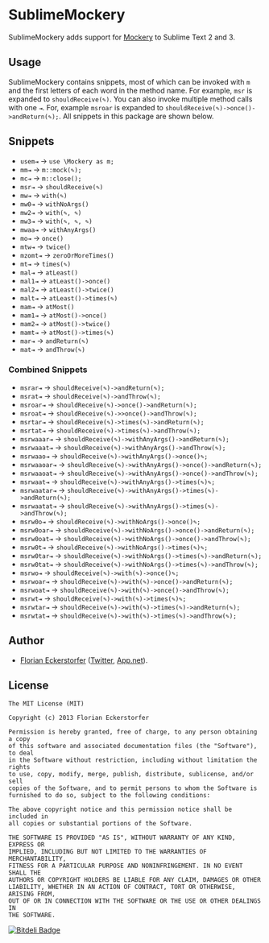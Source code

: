 SublimeMockery
==============

SublimeMockery adds support for [Mockery](https://github.com/padraic/mockery) to Sublime Text 2 and 3.


Usage
-----

SublimeMockery contains snippets, most of which can be invoked with `m` and the first letters of each word in the method
name. For example, `msr` is expanded to `shouldReceive(✎)`. You can also invoke multiple method calls with one `⇥`. For,
example `msroar` is expanded to `shouldReceive(✎)->once()->andReturn(✎);`. All snippets in this package are shown
below.


Snippets
--------

- `usem⇥` → `use \Mockery as m;`
- `mm⇥` → `m::mock(✎);`
- `mc⇥` → `m::close();`
- `msr⇥` → `shouldReceive(✎)`
- `mw⇥` → `with(✎)`
- `mw0⇥` → `withNoArgs()`
- `mw2⇥` → `with(✎, ✎)`
- `mw3⇥` → `with(✎, ✎, ✎)`
- `mwaa⇥` → `withAnyArgs()`
- `mo⇥` → `once()`
- `mtw⇥` → `twice()`
- `mzomt⇥` → `zeroOrMoreTimes()`
- `mt⇥` → `times(✎)`
- `mal⇥` → `atLeast()`
- `mal1⇥` → `atLeast()->once()`
- `mal2⇥` → `atLeast()->twice()`
- `malt⇥` → `atLeast()->times(✎)`
- `mam⇥` → `atMost()`
- `mam1⇥` → `atMost()->once()`
- `mam2⇥` → `atMost()->twice()`
- `mamt⇥` → `atMost()->times(✎)`
- `mar⇥` → `andReturn(✎)`
- `mat⇥` → `andThrow(✎)`

### Combined Snippets

- `msrar⇥` → `shouldReceive(✎)->andReturn(✎);`
- `msrat⇥` → `shouldReceive(✎)->andThrow(✎);`
- `msroar⇥` → `shouldReceive(✎)->once()->andReturn(✎);`
- `msroat⇥` → `shouldReceive(✎)->>once()->andThrow(✎);`
- `msrtar⇥` → `shouldReceive(✎)->times(✎)->andReturn(✎);`
- `msrtat⇥` → `shouldReceive(✎)->times(✎)->andThrow(✎);`
- `msrwaaar⇥` → `shouldReceive(✎)->withAnyArgs()->andReturn(✎);`
- `msrwaaat⇥` → `shouldReceive(✎)->withAnyArgs()->andThrow(✎);`
- `msrwaao⇥` → `shouldReceive(✎)->withAnyArgs()->once()✎;`
- `msrwaaoar⇥` → `shouldReceive(✎)->withAnyArgs()->once()->andReturn(✎);`
- `msrwaaoat⇥` → `shouldReceive(✎)->withAnyArgs()->once()->andThrow(✎);`
- `msrwaat⇥` → `shouldReceive(✎)->withAnyArgs()->times(✎)✎;`
- `msrwaatar⇥` → `shouldReceive(✎)->withAnyArgs()->times(✎)->andReturn(✎);`
- `msrwaatat⇥` → `shouldReceive(✎)->withAnyArgs()->times(✎)->andThrow(✎);`
- `msrw0o⇥` → `shouldReceive(✎)->withNoArgs()->once()✎;`
- `msrw0oar⇥` → `shouldReceive(✎)->withNoArgs()->once()->andReturn(✎);`
- `msrw0oat⇥` → `shouldReceive(✎)->withNoArgs()->once()->andThrow(✎);`
- `msrw0t⇥` → `shouldReceive(✎)->withNoArgs()->times(✎)✎;`
- `msrw0tar⇥` → `shouldReceive(✎)->withNoArgs()->times(✎)->andReturn(✎);`
- `msrw0tat⇥` → `shouldReceive(✎)->withNoArgs()->times(✎)->andThrow(✎);`
- `msrwo⇥` → `shouldReceive(✎)->with(✎)->once()✎;`
- `msrwoar⇥` → `shouldReceive(✎)->with(✎)->once()->andReturn(✎);`
- `msrwoat⇥` → `shouldReceive(✎)->with(✎)->once()->andThrow(✎);`
- `msrwt⇥` → `shouldReceive(✎)->with(✎)->times(✎)✎;`
- `msrwtar⇥` → `shouldReceive(✎)->with(✎)->times(✎)->andReturn(✎);`
- `msrwtat⇥` → `shouldReceive(✎)->with(✎)->times(✎)->andThrow(✎);`


Author
------

- [Florian Eckerstorfer](http://florian.ec) ([Twitter](http://twitter.com/Florian_),
[App.net](https://alpha.app.net/florian)).


License
-------

    The MIT License (MIT)

    Copyright (c) 2013 Florian Eckerstorfer

    Permission is hereby granted, free of charge, to any person obtaining a copy
    of this software and associated documentation files (the "Software"), to deal
    in the Software without restriction, including without limitation the rights
    to use, copy, modify, merge, publish, distribute, sublicense, and/or sell
    copies of the Software, and to permit persons to whom the Software is
    furnished to do so, subject to the following conditions:

    The above copyright notice and this permission notice shall be included in
    all copies or substantial portions of the Software.

    THE SOFTWARE IS PROVIDED "AS IS", WITHOUT WARRANTY OF ANY KIND, EXPRESS OR
    IMPLIED, INCLUDING BUT NOT LIMITED TO THE WARRANTIES OF MERCHANTABILITY,
    FITNESS FOR A PARTICULAR PURPOSE AND NONINFRINGEMENT. IN NO EVENT SHALL THE
    AUTHORS OR COPYRIGHT HOLDERS BE LIABLE FOR ANY CLAIM, DAMAGES OR OTHER
    LIABILITY, WHETHER IN AN ACTION OF CONTRACT, TORT OR OTHERWISE, ARISING FROM,
    OUT OF OR IN CONNECTION WITH THE SOFTWARE OR THE USE OR OTHER DEALINGS IN
    THE SOFTWARE.

[![Bitdeli Badge](https://d2weczhvl823v0.cloudfront.net/florianeckerstorfer/sublime-mockery/trend.png)](https://bitdeli.com/free "Bitdeli Badge")

